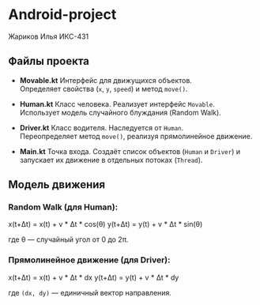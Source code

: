 # Android-project
Жариков Илья ИКС-431

## Файлы проекта

- **Movable.kt**
  Интерфейс для движущихся объектов.  
  Определяет свойства (`x`, `y`, `speed`) и метод `move()`.

- **Human.kt**
  Класс человека. Реализует интерфейс `Movable`.  
  Использует модель случайного блуждания (Random Walk).  

- **Driver.kt**
  Класс водителя. Наследуется от `Human`.  
  Переопределяет метод `move()`, реализуя прямолинейное движение.  

- **Main.kt** 
  Точка входа. Создаёт список объектов (`Human` и `Driver`) и запускает их движение в отдельных потоках (`Thread`).

## Модель движения

### Random Walk (для Human):

x(t+Δt) = x(t) + v * Δt * cos(θ)
y(t+Δt) = y(t) + v * Δt * sin(θ)

где θ — случайный угол от 0 до 2π.

### Прямолинейное движение (для Driver):

x(t+Δt) = x(t) + v * Δt * dx
y(t+Δt) = y(t) + v * Δt * dy

где `(dx, dy)` — единичный вектор направления.
